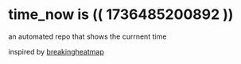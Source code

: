 # time_now is (( 1736485200892 ))

an automated repo that shows the currnent time

inspired by [breakingheatmap](https://github.com/breakingheatmap/breakingheatmap)